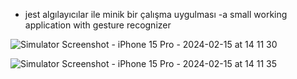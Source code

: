 - jest algılayıcılar ile minik bir çalışma uygulması
-a small working application with gesture recognizer


![Simulator Screenshot - iPhone 15 Pro - 2024-02-15 at 14 11 30](https://github.com/omerseze/swift-learning-repository/assets/91909146/66a0603f-c5a7-49cb-aac3-c5e87e243310)

![Simulator Screenshot - iPhone 15 Pro - 2024-02-15 at 14 11 35](https://github.com/omerseze/swift-learning-repository/assets/91909146/7732a942-51dc-4a02-9423-c7cf8ea83275)


